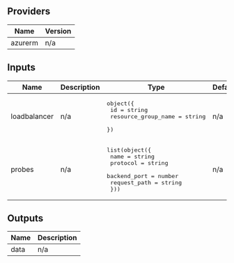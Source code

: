 ## Providers

| Name | Version |
|------|---------|
| azurerm | n/a |

## Inputs

| Name | Description | Type | Default | Required |
|------|-------------|------|---------|:--------:|
| loadbalancer | n/a | <pre>object({<br>    id                  = string<br>    resource_group_name = string<br>  })</pre> | n/a | yes |
| probes | n/a | <pre>list(object({<br>    name         = string<br>    protocol     = string<br>    backend_port = number<br>    request_path = string<br>  }))</pre> | n/a | yes |

## Outputs

| Name | Description |
|------|-------------|
| data | n/a |

